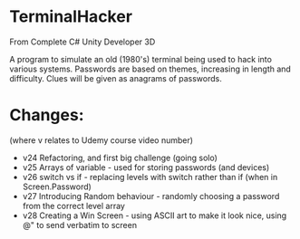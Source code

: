 # TerminalHacker
From Complete C# Unity Developer 3D 

A program to simulate an old (1980's) terminal being used to hack into various systems. Passwords are  based on themes, increasing in length and difficulty. Clues will be given as anagrams of passwords.

# Changes: 
(where v relates to Udemy course video number)
* v24 Refactoring, and first big challenge (going solo)
* v25 Arrays of variable - used for storing passwords (and devices)
* v26 switch vs if - replacing levels with switch rather than if (when in Screen.Password)
* v27 Introducing Random behaviour - randomly choosing a password from the correct level array
* v28 Creating a Win Screen - using ASCII art to make it look nice, using @" to send verbatim to screen